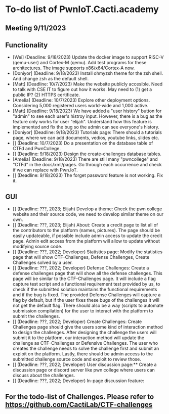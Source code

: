 # To-do list of PwnIoT.Cacti.academy

## Meeting 9/11/2023

## Functionality

- [Wei] (Deadline: 9/18/2023) Update the docker image to support RISC-V (qemu-user) and Cortex-M (qemu). Add test programs for these architectures. The image supports x86/x64/Cortex-A now.
- [Doniyor] (Deadline: 9/18/2023) Install ohmyzsh theme for the zsh shell. And change zsh as the default shell.
- [Matt] (Deadline: 10/7/2023) Make the website publicly accesible. Need to talk with CSE IT to figure out how it works. May need to (1) get a public IP? (2) HTTPS certificate.
- [Amelia] (Deadline: 10/7/2023) Explore other deployment options. Considering 5,000 registered users world-wide and 1,000 active. 
- [Matt] (Deadline: 9/18/2023) We have added a "user history" button for "admin" to see each user's histroy input. However, there is a bug as the feature only works for user "elijah". Understand how this feature is implemented and fix the bug so the admin can see everyone's history.
- [Doniyor] (Deadline: 9/18/2023) Tutorials page: There should a tutorials page, where we can add documents, vedios, youtube links, slides etc.
- [] (Deadline: 10/7/2023) Do a presentation on the database table of CTFd and PwnCollege.
- [] (Deadline: 9/18/2023) Design the create-challenges database tables.
- [Amelia] (Deadline: 9/18/2023) There are still many "pwncollege" and "CTFd" in the docs/xml/pages. Go through each occurrence and check if we can replace with Pwn.IoT. 
- [] (Deadline: 9/18/2023) The forget password feature is not working. Fix it.

## GUI

- [] (Deadline: ???, 2023; Elijah) Develop a theme: Check the pwn college website and their source code, we need to develop similar theme on our own.
- [] (Deadline: ???, 2023; Elijah) About: Create a credit page to list all of the contributors to the platform (names, pictures). The page should be easily updateable, if possible include admin access to update the credit page. Admin edit access from the platform will allow to update without modifying source code.
- [] (Deadline: ???, 2022; Developer) Statistics page: Modify the statistics page that will show CTF-Challenges, Defense Challenges, Create Challenges solved by a user.
- [] (Deadline: ???, 2022; Developer) Defense Challenges: Create a defense challenges page that will show all the defense challenges. This page will be similar to the CTF-Challenges page. It will include a flag capture test script and a functional requirement test provided by us, to check if the submitted solution maintains the functional requirements and if the bug is fixed. The provided Defense Challenges will capture a flag by default, but if the user fixes these bugs of the challenges it will not get the default flag. There should also be a way (scripts to automate submission compilation) for the user to interact with the platform to submit the challenges.
- [] (Deadline: ???, 2022; Developer) Create Challenges: Create Challenges page should give the users some kind of interaction method to design the challenges. After designing the challenge the users will submit it to the platform, our interaction method will update the challenge as CTF-Challenges or Defensive Challenges. The user who creates the challenge needs to solve the challenge first and submit an exploit on the platform. Lastly, there should be admin access to the submitted challenge source code and exploit to review those.
- [] (Deadline: ???, 2022; Developer) User discussion page:** Create a discussion page or discord server like pwn college where users can discuss about the challenges.
- [] (Deadline: ???, 2022; Developer) In-page discussion feature:

## For the todo-list of Challenges. Please refer to https://github.com/CactiLab/CTF-challenges